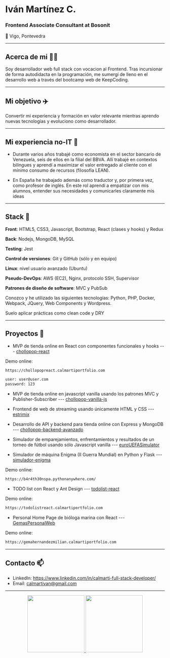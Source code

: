 # Iván Martínez C.  
### Frontend Associate Consultant at Bosonit

 :house_with_garden: Vigo, Pontevedra
 
<!-- :trolleybus: Disponibilidad inmediata para cambiar de ciudad :heavy_check_mark: -->

---

## Acerca de mi :raising_hand_man:
Soy desarrollador web full stack con vocacion al Frontend. 
Tras incursionar de forma autodidacta en la programación, me sumergí de lleno en el desarrollo web a través del bootcamp web de KeepCoding. 


---

## Mi objetivo :airplane:
Convertir mi experiencia y formación en valor relevante mientras aprendo nuevas tecnologías y evoluciono como desarrollador. 


---

## Mi experiencia no-IT :bank:

- Durante varios años trabajé como economista en el sector bancario de Venezuela, seis de ellos en la filial del BBVA. 
Allí trabajé en contextos bilingues y aprendí a maximizar el valor entregado al cliente con el mínimo consumo de recursos 
(filosofía LEAN). 

- En España he trabajado además como traductor y, por primera vez, como profesor de inglés. En este rol aprendí a empatizar con mis alumnos, entender sus necesidades y comunicarles claramente mis ideas

---

## Stack :martial_arts_uniform:

**Front**: HTML5, CSS3, Javascript, Bootstrap, React (clases y hooks) y Redux

**Back**: Nodejs, MongoDB, MySQL

**Testing**: Jest

**Control de versiones**: Git y GitHub (sólo y en equipo)

**Linux**: nivel usuario avanzado (Ubuntu)

**Pseudo-DevOps**: AWS (EC2), Nginx, protocolo SSH, Supervisor  

**Patrones de diseño de software**: MVC y PubSub

Conozco y he utilizado las siguientes tecnologías: Python, PHP, Docker, Webpack, JQuery, Web Components y Wordpress.

Suelo aplicar prácticas como clean code y DRY

---

## Proyectos :mega: 

- MVP de tienda online en React con componentes funcionales y hooks  ---  [chollopop-react](https://github.com/calmarti/chollopop-react)

Demo online:

```sh
https://chollopopreact.calmartiportfolio.com
```

```sh 
user: user@user.com
password: 123
```

- MVP de tienda online en javascript vanilla usando los patrones MVC y Publisher-Subscriber  --- [chollopop-vanilla-js](https://github.com/calmarti/chollopop-vanilla-js)

- Frontend de web de streaming usando únicamente HTML y CSS  --- [estrimix](https://github.com/calmarti/estrimix)

<!-- -Extensión de "chollopop-react" usando Redux (chollopop-react-redux)-->

- Desarrollo de API y backend para tienda online con Express y MongoDB  ---  [chollopop-backend-avanzado](https://github.com/calmarti/chollopop-backend-avanzado)

- Simulador de emparejamientos, enfrentamientos y resultados de un torneo de fútbol usando sólo Javascript vanilla --- [euroUEFASimulator](https://github.com/calmarti/euroUEFASimulator)


- Simulador de máquina Enigma (II Guerra Mundial) en Python y Flask  --- [simulador-enigma](https://github.com/calmarti/Enigma-flask)

Demo online:
```sh
https://b4r4th30nspa.pythonanywhere.com/
```

- TODO list con React y Ant Design  --- [todolist-react](https://github.com/calmarti/todolist-react)

Demo online:
```sh
https://todolistreact.calmartiportfolio.com
```

- Personal Home Page de bióloga marina con React  --- [GemasPersonalWeb](https://github.com/calmarti/GemasPersonalWeb)

Demo online:
```sh
https://gemahernandezmilian.calmartiportfolio.com
```

---

## Contacto  📫
- LinkedIn: https://www.linkedin.com/in/calmarti-full-stack-developer/
- Email: calmartivan@gmail.com

---

<!--**calmarti/calmarti** is a ✨ _special_ ✨ repository because its `README.md` (this file) appears on your GitHub profile.-->

<p align="center">
<a href="https://github.com/[calmarti]">
  <img height="180em" src="https://github-readme-stats-eight-theta.vercel.app/api?username=calmarti&show_icons=true&theme=algolia&include_all_commits=true&count_private=true"/>
  <img height="180em" src="https://github-readme-stats-eight-theta.vercel.app/api/top-langs/?username=calmarti&layout=compact&langs_count=8&theme=algolia"/>
</a>
</p>
